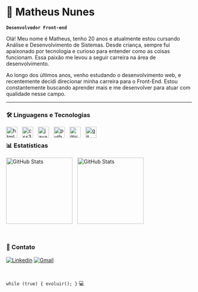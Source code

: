 # 👋 Matheus Nunes

**`Desenvolvedor Front-end`**

Olá! Meu nome é Matheus, tenho 20 anos e atualmente estou cursando Análise e Desenvolvimento de Sistemas. Desde criança, sempre fui apaixonado por tecnologia e curioso para entender como as coisas funcionam. Essa paixão me levou a seguir carreira na área de desenvolvimento.

Ao longo dos últimos anos, venho estudando o desenvolvimento web, e recentemente decidi direcionar minha carreira para o Front-End. Estou constantemente buscando aprender mais e me desenvolver para atuar com qualidade nesse campo.

---

### 🛠️ Linguagens e Tecnologias

<img
    align="left"
    alt="html5"
    title="HTML5"
    width="30px"
    style="padding-right: 10px;"
    src="https://cdn.jsdelivr.net/gh/devicons/devicon@latest/icons/html5/html5-original.svg"
/>

<img
    align="left"
    alt="css3"
    title="CSS3"
    width="30px"
    style="padding-right: 10px;"
    src="https://cdn.jsdelivr.net/gh/devicons/devicon@latest/icons/css3/css3-original.svg"
/>

<img
    align="left"
    alt="javascript"
    title="JavaScript"
    width="30px"
    style="padding-right: 10px;"
    src="https://cdn.jsdelivr.net/gh/devicons/devicon@latest/icons/javascript/javascript-original.svg"
/>

<img
    align="left"
    alt="python"
    title="Python"
    width="30px"
    style="padding-right: 10px;"
    src="https://cdn.jsdelivr.net/gh/devicons/devicon@latest/icons/python/python-original.svg"
/>

<img
    align="left"
    alt="mysql"
    title="MySQL"
    width="30px"
    style="padding-right: 10px;"
    src="https://cdn.jsdelivr.net/gh/devicons/devicon@latest/icons/mysql/mysql-original.svg"
/>

<img
    align="left"
    alt="git"
    title="Git"
    width="30px"
    style="padding-right: 10px;"
    src="https://cdn.jsdelivr.net/gh/devicons/devicon@latest/icons/git/git-original.svg"
/>

<br/>

### 📊 Estatísticas

<img
    align="left"
    alt="GitHub Stats"
    height="180"
    style="padding-right: 10px;"
    src="https://github-readme-stats.vercel.app/api?username=matheushnt&show_icons=true&theme=dracula&include_all_commits=true&locale=pt-br"
/>


<img
    alt="GitHub Stats"
    height="180"
    style="padding-right: 10px;"
    src="https://github-readme-stats.vercel.app/api/top-langs/?username=matheushnt&theme=dracula&layout=compact&custom_title=Tecnologias&langs_count=6&locale=pt-br"
/>

<br/>

### 📩 Contato

[![Linkedin](https://img.shields.io/badge/LinkedIn-0077B5?style=for-the-badge&logo=linkedin&logoColor=white)](https://linkedin.com/in/matheushnt/) [![Gmail](https://img.shields.io/badge/Gmail-D14836?style=for-the-badge&logo=gmail&logoColor=white)](mailto:matheushnt06@gmail.com)

<br/>

`while (true) { evoluir(); }` 💻
